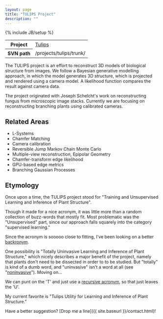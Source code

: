 ```yaml
---
layout: page
title: "TULIPS Project"
description: ""
---
```

{% include JB/setup %}

<div class="project-preamble">
<table>
    <tr>
    <th>Project</th>
    <td><a href="{{site.baseurl}}/projects/tulips.html">Tulips</a></td>
    </tr>
    <tr>
    <th>SVN path</th>
    <td>/projects/tulips/trunk/</td>
    </tr>
</table>
</div>

The TULIPS project is an effort to reconstruct 3D models of biological structure from images.  We follow a Bayesian generative modelling approach, in which the model generates 3D structure, which is projected and rendered using a camera model.  A likelihood function compares the result against camera data.  

The project originated with Joseph Schelcht's work on reconstructing fungus from microscopic image stacks.  Currently we are focusing on reconstructing branching plants using calibrated cameras.

Related Areas
----------------

* L-Systems
* Chamfer Matching
* Camera calibration
* Reversible Jump Markov Chain Monte Carlo
* Multiple-view reconstruction, Epipolar Geometry
* Chamfer-transform edge likelihood
* GPU-based edge metrics
* Branching Gaussian Processes

Etymology
------------------
Once upon a time, the TULIPS project stood for "Training and Unsupervised Learning and Inference of Plant Structure".

Though it made for a nice acronym, it was little more than a random collection of buzz-words that mostly fit.  Most problematic was the "Unsupervised" part, since our approach falls squarely into the category "supervised learning."  

Since the acronym is sooooo close to fitting, I've been looking on a better [backronym](http://wikipedia.org/wiki/backronym). 

One possibility is "Totally Uninvasive Learning and Inference of Plant Structure," which nicely describes a major benefit of the project, namely that plants don't need to be dissected in order to to be studied.  But "totally" is kind of a dumb word, and "uninvasive" isn't a word at all (see "[noninvasive](http://dictionary.reference.com/browse/noninvasive)").  Moving on...

We can punt on the 'T' and just use a [recursive acronym](http://en.wikipedia.org/wiki/Recursive_acronym), so that just leaves the 'U'.

My current favorite is "Tulips Utility for Learning and Inference of Plant Structure."  

Have a better suggestion?  [Drop me a line]({{ site.baseurl }}/contact.html)!

